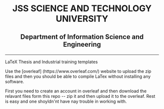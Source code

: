 # <p align="center"> JSS SCIENCE AND TECHNOLOGY UNIVERSITY</p>
## <p align="center"> Department of Information Science and Engineering</p>
_____________________________________________________________

<p> LaTeX Thesis and Industrial training templates </p>
<p> Use the [overleaf] (https://www.overleaf.com/) website to upload the zip files and then you should be able to compile LaTex without installing any software.
<P> First you need to create an account in overleaf and then download the relavant files form this repo -- zip it and then upload it to the overleaf. Rest is easy and one shoyldn'nt have nay trouble in working with.  
